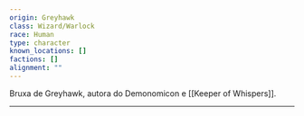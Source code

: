 ```yaml
---
origin: Greyhawk
class: Wizard/Warlock
race: Human
type: character
known_locations: []
factions: []
alignment: ""
---
```

Bruxa de Greyhawk, autora do Demonomicon e [[Keeper of Whispers]].


---
